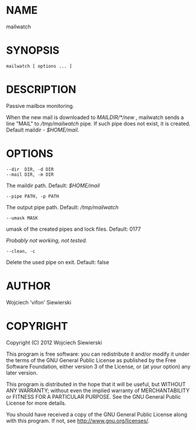 NAME
====

mailwatch

SYNOPSIS
========

    mailwatch [ options ... ]

DESCRIPTION
===========

Passive mailbox monitoring.

When the new mail is downloaded to _MAILDIR/*/new_ , mailwatch sends a line "MAIL" to _/tmp/mailwatch_ pipe. If such pipe does not exist, it is created. Default maildir - _$HOME/mail_.

OPTIONS
=======


    --dir  DIR, -d DIR
    --mail DIR, -m DIR

The maildir path. Default: _$HOME/mail_


    --pipe PATH, -p PATH

The output pipe path. Default: _/tmp/mailwatch_


    --umask MASK

umask of the created pipes and lock files. Default: 0177

*Probably not working, not tested.*


    --clean, -c

Delete the used pipe on exit. Default: false


AUTHOR
======

Wojciech 'vifon' Siewierski

COPYRIGHT
=========

Copyright (C) 2012  Wojciech Siewierski

This program is free software: you can redistribute it and/or modify
it under the terms of the GNU General Public License as published by
the Free Software Foundation, either version 3 of the License, or
(at your option) any later version.

This program is distributed in the hope that it will be useful,
but WITHOUT ANY WARRANTY; without even the implied warranty of
MERCHANTABILITY or FITNESS FOR A PARTICULAR PURPOSE.  See the
GNU General Public License for more details.

You should have received a copy of the GNU General Public License
along with this program.  If not, see <http://www.gnu.org/licenses/>.
